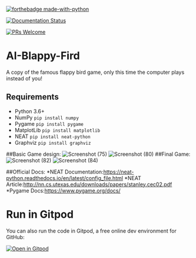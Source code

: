 




[![forthebadge made-with-python](https://ForTheBadge.com/images/badges/made-with-python.svg)](https://www.python.org/)

[![Documentation Status](https://readthedocs.org/projects/ansicolortags/badge/?version=latest)](http://ansicolortags.readthedocs.io/?badge=latest)

 [![PRs Welcome](https://img.shields.io/badge/PRs-welcome-brightgreen.svg?style=flat-square)](http://makeapullrequest.com)
# AI-Blappy-Fird
 A copy of the famous flappy bird game, only this time the computer plays instead of you!
## Requirements
* Python 3.6+
* NumPy
 ```pip install numpy```
* Pygame
 ```pip install pygame```
* MatplotLib
```pip install matplotlib```
* NEAT 
```pip install neat-python```
* Graphviz 
```pip install graphviz```


##Basic Game design:
![Screenshot (75)](https://user-images.githubusercontent.com/48381326/87848794-d80af080-c900-11ea-9a8e-b6d7a3cdd762.png)
![Screenshot (80)](https://user-images.githubusercontent.com/48381326/87849137-cecf5300-c903-11ea-9f2d-73bf03b18b4b.png)
##Final Game:
![Screenshot (82)](https://user-images.githubusercontent.com/48381326/87964840-6e453f00-cad8-11ea-8a7f-4606d756b237.png)
![Screenshot (84)](https://user-images.githubusercontent.com/48381326/87964870-78ffd400-cad8-11ea-8a7a-b68bf9c4f63f.png)


##Official Docs:
*NEAT Documentation:https://neat-python.readthedocs.io/en/latest/config_file.html
*NEAT Article:http://nn.cs.utexas.edu/downloads/papers/stanley.cec02.pdf
*Pygame Docs:https://www.pygame.org/docs/




# Run in Gitpod

You can also run the code in Gitpod, a free online dev environment for GitHub:

[![Open in Gitpod](https://gitpod.io/button/open-in-gitpod.svg)](https://gitpod.io/#https://github.com/iamvpa/AI-Blappy-Fird/blob/master/blappy-fird.py)

